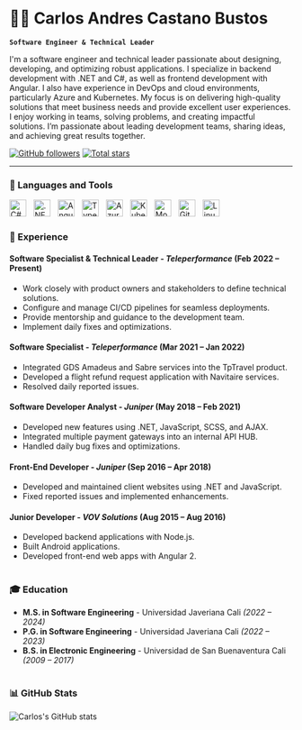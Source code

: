 # 👨‍💻 Carlos Andres Castano Bustos

**`Software Engineer & Technical Leader`**

I'm a software engineer and technical leader passionate about designing, developing, and optimizing robust applications. I specialize in backend development with .NET and C#, as well as frontend development with Angular. I also have experience in DevOps and cloud environments, particularly Azure and Kubernetes. My focus is on delivering high-quality solutions that meet business needs and provide excellent user experiences. I enjoy working in teams, solving problems, and creating impactful solutions. I’m passionate about leading development teams, sharing ideas, and achieving great results together.

<p align="left">
   <a href="https://github.com/cabu0124?tab=followers">
      <img alt="GitHub followers" title="Follow me on GitHub" src="https://custom-icon-badges.demolab.com/github/followers/cabu0124?color=236ad3&labelColor=1155ba&style=for-the-badge&logo=person-add&label=Follow&logoColor=white"/></a>
   <a href="https://github.com/cabu0124?tab=repositories&sort=stargazers">
      <img alt="Total stars" title="Total stars on GitHub" src="https://custom-icon-badges.demolab.com/github/stars/cabu0124?color=55960c&style=for-the-badge&labelColor=488207&logo=star"/></a>
</p>

---

### 🧰 Languages and Tools

<img align="left" alt="C#" width="30px" style="padding-right:10px;" src="https://cdn.jsdelivr.net/gh/devicons/devicon/icons/csharp/csharp-original.svg" />
<img align="left" alt=".NET" width="30px" style="padding-right:10px;" src="https://cdn.jsdelivr.net/gh/devicons/devicon/icons/dot-net/dot-net-original.svg" />
<img align="left" alt="Angular" width="30px" style="padding-right:10px;" src="https://cdn.jsdelivr.net/gh/devicons/devicon/icons/angularjs/angularjs-plain.svg" />
<img align="left" alt="TypeScript" width="30px" style="padding-right:10px;" src="https://cdn.jsdelivr.net/gh/devicons/devicon/icons/typescript/typescript-plain.svg" />
<img align="left" alt="Azure" width="30px" style="padding-right:10px;" src="https://cdn.jsdelivr.net/gh/devicons/devicon/icons/azure/azure-original.svg" />
<img align="left" alt="Kubernetes" width="30px" style="padding-right:10px;" src="https://cdn.jsdelivr.net/gh/devicons/devicon/icons/kubernetes/kubernetes-plain.svg" />
<img align="left" alt="MongoDB" width="30px" style="padding-right:10px;" src="https://cdn.jsdelivr.net/gh/devicons/devicon/icons/mongodb/mongodb-original.svg" />
<img align="left" alt="Git" width="30px" style="padding-right:10px;" src="https://cdn.jsdelivr.net/gh/devicons/devicon/icons/git/git-original.svg" />
<img align="left" alt="Linux" width="30px" style="padding-right:10px;" src="https://cdn.jsdelivr.net/gh/devicons/devicon/icons/linux/linux-original.svg" />
<br />

#

### 💼 Experience

#### **Software Specialist & Technical Leader** - *Teleperformance* (Feb 2022 – Present)
- Work closely with product owners and stakeholders to define technical solutions.
- Configure and manage CI/CD pipelines for seamless deployments.
- Provide mentorship and guidance to the development team.
- Implement daily fixes and optimizations.

#### **Software Specialist** - *Teleperformance* (Mar 2021 – Jan 2022)
- Integrated GDS Amadeus and Sabre services into the TpTravel product.
- Developed a flight refund request application with Navitaire services.
- Resolved daily reported issues.

#### **Software Developer Analyst** - *Juniper* (May 2018 – Feb 2021)
- Developed new features using .NET, JavaScript, SCSS, and AJAX.
- Integrated multiple payment gateways into an internal API HUB.
- Handled daily bug fixes and optimizations.

#### **Front-End Developer** - *Juniper* (Sep 2016 – Apr 2018)
- Developed and maintained client websites using .NET and JavaScript.
- Fixed reported issues and implemented enhancements.

#### **Junior Developer** - *VOV Solutions* (Aug 2015 – Aug 2016)
- Developed backend applications with Node.js.
- Built Android applications.
- Developed front-end web apps with Angular 2.

#

### 🎓 Education

- **M.S. in Software Engineering** - Universidad Javeriana Cali *(2022 – 2024)*
- **P.G. in Software Engineering** - Universidad Javeriana Cali *(2022 – 2023)*
- **B.S. in Electronic Engineering** - Universidad de San Buenaventura Cali *(2009 – 2017)*

#

### 📊 GitHub Stats

![Carlos's GitHub stats](https://github-readme-stats.vercel.app/api?username=cabu0124&show_icons=true&theme=gruvbox)
